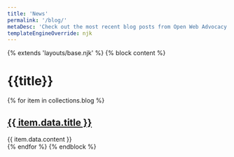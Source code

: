 ```yaml
---
title: 'News'
permalink: '/blog/'
metaDesc: 'Check out the most recent blog posts from Open Web Advocacy.'
templateEngineOverride: njk
---
```

{% extends 'layouts/base.njk' %}
{% block content %}
  <h1>{{title}}</h1>
  {% for item in collections.blog %}
      <div class="entry">
        <h2><a href="{{ item.url }}" class="post-list__link">{{ item.data.title }}</a></h2>
        {{ item.data.content }}
      </div>
  {% endfor %}
{% endblock %}